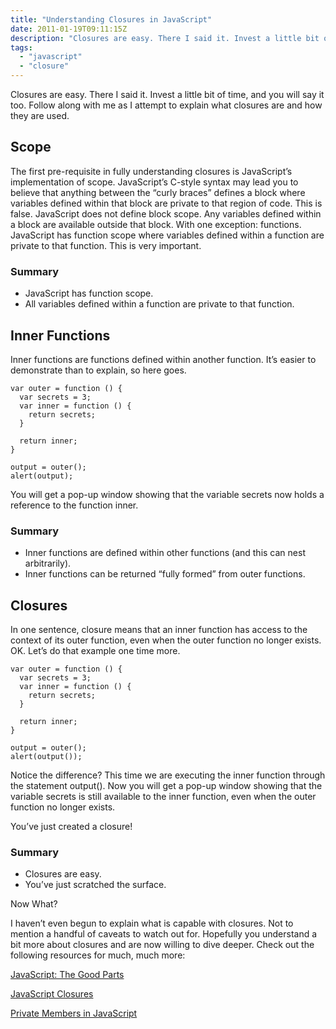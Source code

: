 ```yaml
---
title: "Understanding Closures in JavaScript" 
date: 2011-01-19T09:11:15Z
description: "Closures are easy. There I said it. Invest a little bit of time, and you will say it too. Follow along with me as I attempt to explain what closures are and how they are used."
tags:
  - "javascript"
  - "closure"
---
```


Closures are easy. There I said it. Invest a little bit of time, and you will say it too. Follow along with me as I attempt to explain what closures are and how they are used.

## Scope

The first pre-requisite in fully understanding closures is JavaScript’s implementation of scope. JavaScript’s C-style syntax may lead you to believe that anything between the “curly braces” defines a block where variables defined within that block are private to that region of code. This is false. JavaScript does not define block scope. Any variables defined within a block are available outside that block. With one exception: functions. JavaScript has function scope where variables defined within a function are private to that function. This is very important.

### Summary

*   JavaScript has function scope.
*   All variables defined within a function are private to that function.

## Inner Functions

Inner functions are functions defined within another function. It’s easier to demonstrate than to explain, so here goes.

    var outer = function () {
      var secrets = 3;
      var inner = function () {
        return secrets;
      }        
    
      return inner;
    }   
    
    output = outer();
    alert(output);

You will get a pop-up window showing that the variable secrets now holds a reference to the function inner.

### Summary

*   Inner functions are defined within other functions (and this can nest arbitrarily).
*   Inner functions can be returned “fully formed” from outer functions.

## Closures

In one sentence, closure means that an inner function has access to the context of its outer function, even when the outer function no longer exists. OK. Let’s do that example one time more.

    var outer = function () {
      var secrets = 3;
      var inner = function () {
        return secrets;
      }
    
      return inner;
    }
    
    output = outer();
    alert(output());

Notice the difference? This time we are executing the inner function through the statement output(). Now you will get a pop-up window showing that the variable secrets is still available to the inner function, even when the outer function no longer exists.

You’ve just created a closure!

### Summary

*   Closures are easy.
*   You’ve just scratched the surface.

Now What?

I haven’t even begun to explain what is capable with closures. Not to mention a handful of caveats to watch out for. Hopefully you understand a bit more about closures and are now willing to dive deeper. Check out the following resources for much, much more:

[JavaScript: The Good Parts][1]

[JavaScript Closures][2]

[Private Members in JavaScript][3]

 [1]: http://www.amazon.com/JavaScript-Good-Parts-Douglas-Crockford/dp/0596517742
 [2]: http://jibbering.com/faq/notes/closures/
 [3]: http://www.crockford.com/javascript/private.html
